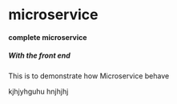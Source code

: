 # microservice
#### complete microservice
##### With the front end

This is to demonstrate how Microservice behave

kjhjyhguhu
hnjhjhj

